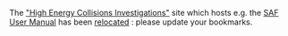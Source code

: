 
The ["High Energy Collisions Investigations"](https://www.aphecetche.xyz) site which hosts e.g. the [SAF User Manual](https://www.aphecetche.xyz/saf3-usermanual/) has been [relocated](https://www.aphecetche.xyz) : please update your bookmarks.
